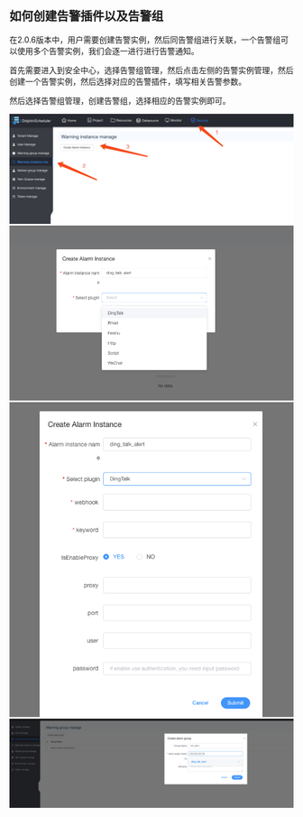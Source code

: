 ## 如何创建告警插件以及告警组

在2.0.6版本中，用户需要创建告警实例，然后同告警组进行关联，一个告警组可以使用多个告警实例，我们会逐一进行进行告警通知。

首先需要进入到安全中心，选择告警组管理，然后点击左侧的告警实例管理，然后创建一个告警实例，然后选择对应的告警插件，填写相关告警参数。

然后选择告警组管理，创建告警组，选择相应的告警实例即可。

<img src="/img/alert/alert_step_1.png">
<img src="/img/alert/alert_step_2.png">
<img src="/img/alert/alert_step_3.png">
<img src="/img/alert/alert_step_4.png">